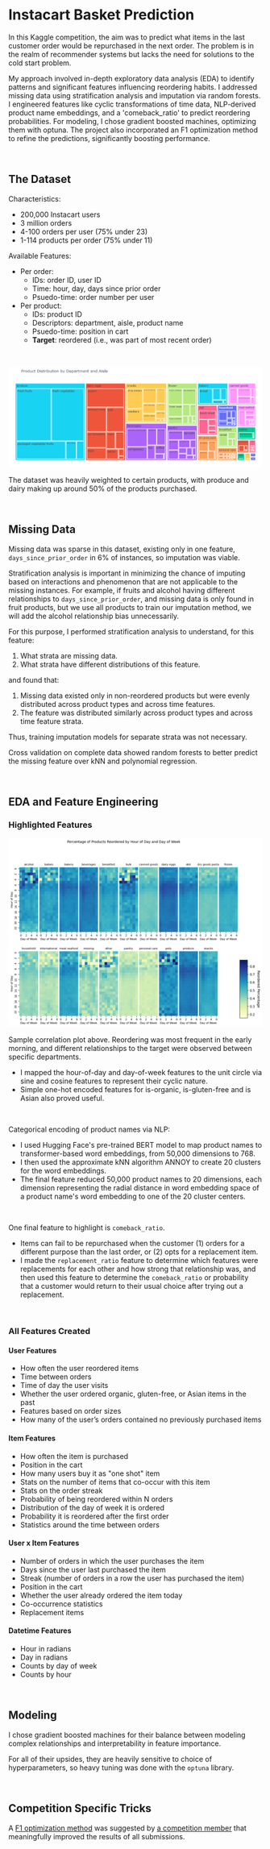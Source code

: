 # Instacart Basket Prediction

In this Kaggle competition, the aim was to predict what items in the last customer order would be repurchased in the next order. The problem is in the realm of recommender systems but lacks the need for solutions to the cold start problem.

My approach involved in-depth exploratory data analysis (EDA) to identify patterns and significant features influencing reordering habits. I addressed missing data using stratification analysis and imputation via random forests. I engineered features like cyclic transformations of time data, NLP-derived product name embeddings, and a 'comeback_ratio' to predict reordering probabilities. For modeling, I chose gradient boosted machines, optimizing them with optuna. The project also incorporated an F1 optimization method to refine the predictions, significantly boosting performance.

<br>

## The Dataset
Characteristics:
- 200,000 Instacart users
- 3 million orders
- 4-100 orders per user (75% under 23)
- 1-114 products per order (75% under 11)

Available Features:
- Per order:
    - IDs: order ID, user ID
    - Time: hour, day, days since prior order
    - Psuedo-time: order number per user
- Per product:
    - IDs: product ID
    - Descriptors: department, aisle, product name
    - Psuedo-time: position in cart
    - **Target**: reordered (i.e., was part of most recent order)

<br>

![Treemap of Product Count per Department and Aisle](plots/treemap_departments_and_aisles.png)

The dataset was heavily weighted to certain products, with produce and dairy making up around 50% of the products purchased.

<br>


## Missing Data

Missing data was sparse in this dataset, existing only in one feature, `days_since_prior_order` in 6% of instances, so imputation was viable.

Stratification analysis is important in minimizing the chance of imputing based on interactions and phenomenon that are not applicable to the missing instances. For example, if fruits and alcohol having different relationships to `days_since_prior_order`, and missing data is only found in fruit products, but we use all products to train our imputation method, we will add the alcohol relationship bias unnecessarily.

For this purpose, I performed stratification analysis to understand, for this feature:
1. What strata are missing data.
2. What strata have different distributions of this feature.

and found that:
1. Missing data existed only in non-reordered products but were evenly distributed across product types and across time features.
2. The feature was distributed similarly across product types and across time feature strata.

Thus, training imputation models for separate strata was not necessary.

Cross validation on complete data showed random forests to better predict the missing feature over kNN and polynomial regression.

<br>


## EDA and Feature Engineering

### Highlighted Features

![Reorder Frequency per Aisle over Time](plots/reorder_freq_all_aisles_over_time.png)

Sample correlation plot above. Reordering was most frequent in the early morning, and different relationships to the target were observed between specific departments.
- I mapped the hour-of-day and day-of-week features to the unit circle via sine and cosine features to represent their cyclic nature.
- Simple one-hot encoded features for is-organic, is-gluten-free and is Asian also proved useful.

<br>

Categorical encoding of product names via NLP:
- I used Hugging Face's pre-trained BERT model to map product names to transformer-based word embeddings, from 50,000 dimensions to 768.
- I then used the approximate kNN algorithm ANNOY to create 20 clusters for the word embeddings.
- The final feature reduced 50,000 product names to 20 dimensions, each dimension representing the radial distance in word embedding space of a product name's word embedding to one of the 20 cluster centers.

<br>

One final feature to highlight is `comeback_ratio`.
- Items can fail to be repurchased when the customer (1) orders for a different purpose than the last order, or (2) opts for a replacement item.
- I made the `replacement_ratio` feature to determine which features were replacements for each other and how strong that relationship was, and then used this feature to determine the `comeback_ratio` or probability that a customer would return to their usual choice after trying out a replacement.

<br>

### All Features Created

#### User Features
* How often the user reordered items
* Time between orders
* Time of day the user visits
* Whether the user ordered organic, gluten-free, or Asian items in the past
* Features based on order sizes
* How many of the user’s orders contained no previously purchased items

#### Item Features
* How often the item is purchased
* Position in the cart
* How many users buy it as "one shot" item
* Stats on the number of items that co-occur with this item
* Stats on the order streak
* Probability of being reordered within N orders
* Distribution of the day of week it is ordered
* Probability it is reordered after the first order
* Statistics around the time between orders

#### User x Item Features
* Number of orders in which the user purchases the item
* Days since the user last purchased the item
* Streak (number of orders in a row the user has purchased the item)
* Position in the cart
* Whether the user already ordered the item today
* Co-occurrence statistics
* Replacement items

#### Datetime Features
* Hour in radians
* Day in radians
* Counts by day of week
* Counts by hour

<br>


## Modeling

I chose gradient boosted machines for their balance between modeling complex relationships and interpretability in feature importance.

For all of their upsides, they are heavily sensitive to choice of hyperparameters, so heavy tuning was done with the `optuna` library.

<br>


## Competition Specific Tricks

A [F1 optimization method](https://arxiv.org/abs/1206.4625) was suggested by [a competition member](https://www.kaggle.com/competitions/instacart-market-basket-analysis/discussion/37221) that meaningfully improved the results of all submissions.
